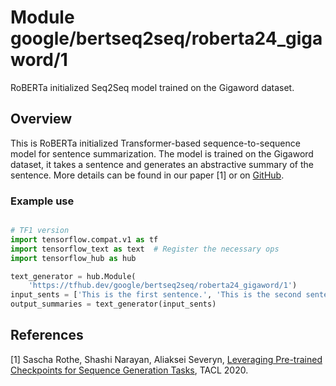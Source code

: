 # Module google/bertseq2seq/roberta24_gigaword/1

RoBERTa initialized Seq2Seq model trained on the Gigaword dataset.

<!-- asset-path: internal -->
<!-- module-type: text-generation -->
<!-- task: text-generation -->
<!-- fine-tunable: true -->
<!-- format: hub -->
<!-- language: en -->
<!-- dataset: gigaword-summarization -->

## Overview

This is RoBERTa initialized Transformer-based sequence-to-sequence model for
sentence summarization. The model is trained on the Gigaword dataset, it takes a
sentence and generates an abstractive summary of the sentence. More details can
be found in our paper [1] or on
[GitHub](https://github.com/google-research/google-research/tree/master/bertseq2seq).

### Example use

```python

# TF1 version
import tensorflow.compat.v1 as tf
import tensorflow_text as text  # Register the necessary ops
import tensorflow_hub as hub

text_generator = hub.Module(
    'https://tfhub.dev/google/bertseq2seq/roberta24_gigaword/1')
input_sents = ['This is the first sentence.', 'This is the second sentence.']
output_summaries = text_generator(input_sents)
```

## References

[1] Sascha Rothe, Shashi Narayan, Aliaksei Severyn,
[Leveraging Pre-trained Checkpoints for Sequence Generation Tasks](https://arxiv.org/abs/1907.12461),
TACL 2020.
